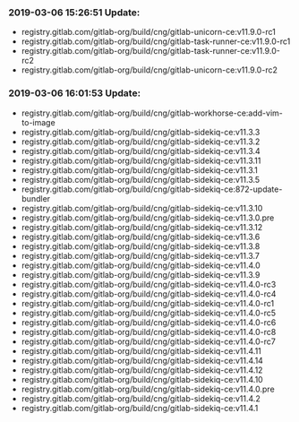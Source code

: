 ### 2019-03-06 15:26:51 Update:

- registry.gitlab.com/gitlab-org/build/cng/gitlab-unicorn-ce:v11.9.0-rc1
- registry.gitlab.com/gitlab-org/build/cng/gitlab-task-runner-ce:v11.9.0-rc1
- registry.gitlab.com/gitlab-org/build/cng/gitlab-task-runner-ce:v11.9.0-rc2
- registry.gitlab.com/gitlab-org/build/cng/gitlab-unicorn-ce:v11.9.0-rc2
### 2019-03-06 16:01:53 Update:

- registry.gitlab.com/gitlab-org/build/cng/gitlab-workhorse-ce:add-vim-to-image
- registry.gitlab.com/gitlab-org/build/cng/gitlab-sidekiq-ce:v11.3.3
- registry.gitlab.com/gitlab-org/build/cng/gitlab-sidekiq-ce:v11.3.2
- registry.gitlab.com/gitlab-org/build/cng/gitlab-sidekiq-ce:v11.3.4
- registry.gitlab.com/gitlab-org/build/cng/gitlab-sidekiq-ce:v11.3.11
- registry.gitlab.com/gitlab-org/build/cng/gitlab-sidekiq-ce:v11.3.1
- registry.gitlab.com/gitlab-org/build/cng/gitlab-sidekiq-ce:v11.3.5
- registry.gitlab.com/gitlab-org/build/cng/gitlab-sidekiq-ce:872-update-bundler
- registry.gitlab.com/gitlab-org/build/cng/gitlab-sidekiq-ce:v11.3.10
- registry.gitlab.com/gitlab-org/build/cng/gitlab-sidekiq-ce:v11.3.0.pre
- registry.gitlab.com/gitlab-org/build/cng/gitlab-sidekiq-ce:v11.3.12
- registry.gitlab.com/gitlab-org/build/cng/gitlab-sidekiq-ce:v11.3.6
- registry.gitlab.com/gitlab-org/build/cng/gitlab-sidekiq-ce:v11.3.8
- registry.gitlab.com/gitlab-org/build/cng/gitlab-sidekiq-ce:v11.3.7
- registry.gitlab.com/gitlab-org/build/cng/gitlab-sidekiq-ce:v11.4.0
- registry.gitlab.com/gitlab-org/build/cng/gitlab-sidekiq-ce:v11.3.9
- registry.gitlab.com/gitlab-org/build/cng/gitlab-sidekiq-ce:v11.4.0-rc3
- registry.gitlab.com/gitlab-org/build/cng/gitlab-sidekiq-ce:v11.4.0-rc4
- registry.gitlab.com/gitlab-org/build/cng/gitlab-sidekiq-ce:v11.4.0-rc1
- registry.gitlab.com/gitlab-org/build/cng/gitlab-sidekiq-ce:v11.4.0-rc5
- registry.gitlab.com/gitlab-org/build/cng/gitlab-sidekiq-ce:v11.4.0-rc6
- registry.gitlab.com/gitlab-org/build/cng/gitlab-sidekiq-ce:v11.4.0-rc8
- registry.gitlab.com/gitlab-org/build/cng/gitlab-sidekiq-ce:v11.4.0-rc7
- registry.gitlab.com/gitlab-org/build/cng/gitlab-sidekiq-ce:v11.4.11
- registry.gitlab.com/gitlab-org/build/cng/gitlab-sidekiq-ce:v11.4.14
- registry.gitlab.com/gitlab-org/build/cng/gitlab-sidekiq-ce:v11.4.12
- registry.gitlab.com/gitlab-org/build/cng/gitlab-sidekiq-ce:v11.4.10
- registry.gitlab.com/gitlab-org/build/cng/gitlab-sidekiq-ce:v11.4.0.pre
- registry.gitlab.com/gitlab-org/build/cng/gitlab-sidekiq-ce:v11.4.2
- registry.gitlab.com/gitlab-org/build/cng/gitlab-sidekiq-ce:v11.4.1
